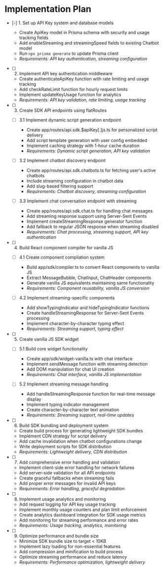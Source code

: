 # Implementation Plan

- [-] 1. Set up API Key system and database models

  - Create ApiKey model in Prisma schema with security and usage tracking fields
  - Add enableStreaming and streamingSpeed fields to existing Chatbot model
  - Run `npx prisma generate` to update Prisma client
  - _Requirements: API key authentication, streaming configuration_

- [ ] 2. Implement API key authentication middleware

  - Create authenticateApiKey function with rate limiting and usage tracking
  - Add checkRateLimit function for hourly request limits
  - Implement updateKeyUsage function for analytics
  - _Requirements: API key validation, rate limiting, usage tracking_

- [ ] 3. Create SDK API endpoints using flatRoutes

  - [ ] 3.1 Implement dynamic script generation endpoint

    - Create app/routes/api.sdk.$apiKey[.]js.ts for personalized script delivery
    - Add script template generation with user config embedded
    - Implement caching strategy with 1-hour cache duration
    - _Requirements: Dynamic script generation, API key validation_

  - [ ] 3.2 Implement chatbot discovery endpoint

    - Create app/routes/api.sdk.chatbots.ts for fetching user's active chatbots
    - Include streaming configuration in chatbot data
    - Add slug-based filtering support
    - _Requirements: Chatbot discovery, streaming configuration_

  - [ ] 3.3 Implement chat conversation endpoint with streaming
    - Create app/routes/api.sdk.chat.ts for handling chat messages
    - Add streaming response support using Server-Sent Events
    - Implement createStreamingResponse generator function
    - Add fallback to regular JSON response when streaming disabled
    - _Requirements: Chat processing, streaming support, API key authentication_

- [ ] 4. Build React component compiler for vanilla JS

  - [ ] 4.1 Create component compilation system

    - Build app/sdk/compiler.ts to convert React components to vanilla JS
    - Extract MessageBubble, ChatInput, ChatHeader components
    - Generate vanilla JS equivalents maintaining same functionality
    - _Requirements: Component reusability, vanilla JS conversion_

  - [ ] 4.2 Implement streaming-specific components
    - Add showTypingIndicator and hideTypingIndicator functions
    - Create handleStreamingResponse for Server-Sent Events processing
    - Implement character-by-character typing effect
    - _Requirements: Streaming support, typing effect_

- [ ] 5. Create vanilla JS SDK widget

  - [ ] 5.1 Build core widget functionality

    - Create app/sdk/widget-vanilla.ts with chat interface
    - Implement sendMessage function with streaming detection
    - Add DOM manipulation for chat UI creation
    - _Requirements: Chat interface, vanilla JS implementation_

  - [ ] 5.2 Implement streaming message handling
    - Add handleStreamingResponse function for real-time message display
    - Implement typing indicator management
    - Create character-by-character text animation
    - _Requirements: Streaming support, real-time updates_

- [ ] 6. Build SDK bundling and deployment system

  - Create build process for generating lightweight SDK bundles
  - Implement CDN strategy for script delivery
  - Add cache invalidation when chatbot configurations change
  - Write deployment scripts for SDK distribution
  - _Requirements: Lightweight delivery, CDN distribution_

- [ ] 7. Add comprehensive error handling and validation

  - Implement client-side error handling for network failures
  - Add server-side validation for all API endpoints
  - Create graceful fallbacks when streaming fails
  - Add proper error messages for invalid API keys
  - _Requirements: Error handling, graceful degradation_

- [ ] 8. Implement usage analytics and monitoring

  - Add request logging for API key usage tracking
  - Implement monthly usage counters and plan limit enforcement
  - Create analytics dashboard integration for SDK usage metrics
  - Add monitoring for streaming performance and error rates
  - _Requirements: Usage tracking, analytics, monitoring_

- [ ] 9. Optimize performance and bundle size
  - Minimize SDK bundle size to target < 10KB
  - Implement lazy loading for non-essential features
  - Add compression and minification to build process
  - Optimize streaming performance and reduce latency
  - _Requirements: Performance optimization, lightweight delivery_
